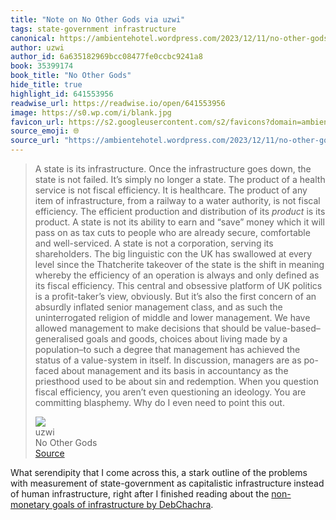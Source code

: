 ```yaml
---
title: "Note on No Other Gods via uzwi"
tags: state-government infrastructure
canonical: https://ambientehotel.wordpress.com/2023/12/11/no-other-gods/
author: uzwi
author_id: 6a635182969bcc08477fe0ccbc9241a8
book: 35399174
book_title: "No Other Gods"
hide_title: true
highlight_id: 641553956
readwise_url: https://readwise.io/open/641553956
image: https://s0.wp.com/i/blank.jpg
favicon_url: https://s2.googleusercontent.com/s2/favicons?domain=ambientehotel.wordpress.com
source_emoji: 🌐
source_url: "https://ambientehotel.wordpress.com/2023/12/11/no-other-gods/#:~:text=A%20state%20is,point%20this%20out."
---
```


> A state is its infrastructure. Once the infrastructure goes down, the state is not failed. It’s simply no longer a state. The product of a health service is not fiscal efficiency. It is healthcare. The product of any item of infrastructure, from a railway to a water authority, is not fiscal efficiency. The efficient production and distribution of its *product* is its product. A state is not its ability to earn and “save” money which it will pass on as tax cuts to people who are already secure, comfortable and well-serviced. A state is not a corporation, serving its shareholders. The big linguistic con the UK has swallowed at every level since the Thatcherite takeover of the state is the shift in meaning whereby the efficiency of an operation is always and only defined as its fiscal efficiency. This central and obsessive platform of UK politics is a profit-taker’s view, obviously. But it’s also the first concern of an absurdly inflated senior management class, and as such the uninterrogated religion of middle and lower management. We have allowed management to make decisions that should be value-based–generalised goals and goods, choices about living made by a population–to such a degree that management has achieved the status of a value-system in itself. In discussion, managers are as po-faced about management and its basis in accountancy as the priesthood used to be about sin and redemption. When you question fiscal efficiency, you aren’t even questioning an ideology. You are committing blasphemy. Why do I even need to point this out.
> <div class="quoteback-footer"><div class="quoteback-avatar"><img class="mini-favicon" src="https://s2.googleusercontent.com/s2/favicons?domain=ambientehotel.wordpress.com"></div><div class="quoteback-metadata"><div class="metadata-inner"><span style="display:none">FROM:</span><div aria-label="uzwi" class="quoteback-author"> uzwi</div><div aria-label="No Other Gods" class="quoteback-title"> No Other Gods</div></div></div><div class="quoteback-backlink"><a target="_blank" aria-label="go to the full text of this quotation" rel="noopener" href="https://ambientehotel.wordpress.com/2023/12/11/no-other-gods/#:~:text=A%20state%20is,point%20this%20out." class="quoteback-arrow"> Source</a></div></div>

What serendipity that I come across this, a stark outline of the problems with measurement of state-government as capitalistic infrastructure instead of human infrastructure, right after I finished reading about the [non-monetary goals of infrastructure by DebChachra](https://notes.joshbeckman.org/notes/639854636).